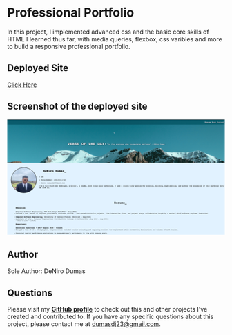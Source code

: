 # Professional Portfolio

In this project, I implemented advanced css and the basic core skills of HTML I learned thus far, with media queries, flexbox, css varibles and more to build a responsive professional portfolio.


## Deployed Site
[Click Here](https://onlydeniros.github.io/pro-portfolio/)

## Screenshot of the deployed site
![ScreenShot](./assets/images/NewProfilePic.png)



## Author
Sole Author: DeNiro Dumas


## Questions
Please visit my **[GitHub profile](https://github.com/onlydeniros)** to check out this and other projects I've created and contributed to.
If you have any specific questions about this project, please contact me at <dumasdj23@gmail.com>.
